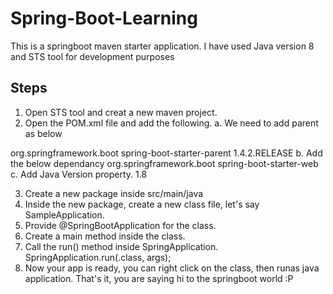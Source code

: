 # Spring-Boot-Learning
This is a springboot maven starter application. I have used Java version 8 and STS tool for development purposes
## Steps
1. Open STS tool and creat a new maven project.
2. Open the POM.xml file and add the following.
 a. We need to add parent as below
 <parent>
		<groupId>org.springframework.boot</groupId>
		<artifactId>spring-boot-starter-parent</artifactId>
		<version>1.4.2.RELEASE</version>
	</parent>
 b. Add the below dependancy
    <dependencies>  
    <dependency>  
        <groupId>org.springframework.boot</groupId>  
        <artifactId>spring-boot-starter-web</artifactId>  
    </dependency>  
</dependencies>  
 c. Add Java Version property.
    <properties>
		<java.version>1.8</java.version>
	  </properties>
   
3. Create a new package inside src/main/java
4. Inside the new package, create a new class file, let's say SampleApplication.
5. Provide @SpringBootApplication for the class.
6. Create a main method inside the class.
7. Call the run() method inside SpringApplication.
   SpringApplication.run(<YourClassName>.class, args);
8. Now your app is ready, you can right click on the class, then runas java application.
That's it, you are saying hi to the springboot world :P
